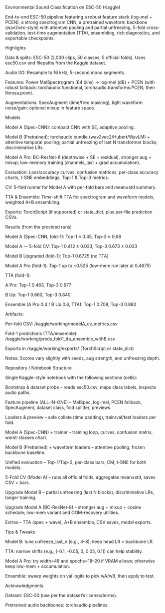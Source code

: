 Environmental Sound Classification on ESC-50 (Kaggle)

End-to-end ESC-50 pipeline featuring a robust feature stack (log-mel + PCEN), a strong spectrogram CNN, a pretrained waveform backbone (wav2vec-style) with attentive pooling and partial unfreezing, 5-fold cross-validation, test-time augmentation (TTA), ensembling, rich diagnostics, and exportable checkpoints.

Highlights

Data & splits: ESC-50 (2,000 clips, 50 classes, 5 official folds). Uses esc50.csv and filepaths from the Kaggle dataset.

Audio I/O: Resample to 16 kHz, 5-second mono segments.

Features: Power MelSpectrogram (64 bins) → log-mel (dB) + PCEN (with robust fallback: torchaudio.functional, torchaudio.transforms.PCEN, then librosa.pcen).

Augmentations: SpecAugment (time/freq masking), light waveform noise/gain; optional mixup in feature space.

Models

Model A (Spec-CNN): compact CNN with SE, adaptive pooling.

Model B (Pretrained): torchaudio bundle (wav2vec2/Hubert/WavLM) + attentive temporal pooling; partial unfreezing of last N transformer blocks; discriminative LRs.

Model A Pro: BC-ResNet-8 (depthwise + SE + residual), stronger aug + mixup; low-memory training (channels_last + grad accumulation).

Evaluation: Loss/accuracy curves, confusion matrices, per-class accuracy charts, t-SNE embeddings, Top-1 & Top-3 metrics.

CV: 5-fold runner for Model A with per-fold bars and mean±std summary.

TTA & Ensemble: Time-shift TTA for spectrogram and waveform models, weighted A+B ensembling.

Exports: TorchScript (if supported) or state_dict, plus per-file prediction CSVs.

Results (from the provided runs)

Model A (Spec-CNN, fold-1): Top-1 ≈ 0.45, Top-3 ≈ 0.68

Model A — 5-fold CV: Top-1 0.412 ± 0.033, Top-3 0.673 ± 0.033

Model B Upgraded (fold-1): Top-1 0.6725 (no TTA)

Model A Pro (fold-1): Top-1 up to ~0.525 (low-mem run later at 0.4675)

TTA (fold-1):

A Pro: Top-1 0.463, Top-3 0.677

B Up: Top-1 0.660, Top-3 0.840

Ensemble (A Pro 0.4 / B Up 0.6, TTA): Top-1 0.708, Top-3 0.860

Artifacts:

Per-fold CSV: /kaggle/working/modelA_cv_metrics.csv

Fold-1 predictions (TTA/ensemble): /kaggle/working/preds_fold1_tta_ensemble_withB.csv

Exports in /kaggle/working/exports/ (TorchScript or state_dict)

Notes: Scores vary slightly with seeds, aug strength, and unfreezing depth.

Repository / Notebook Structure

Single Kaggle-style notebook with the following sections (cells):

Bootstrap & dataset probe – reads esc50.csv, maps class labels, inspects audio paths.

Feature pipeline (ALL-IN-ONE) – MelSpec, log-mel, PCEN fallback, SpecAugment, dataset class, fold splitter, previews.

Loaders & preview – safe collate (time padding), train/val/test loaders per fold.

Model A (Spec-CNN) + trainer – training loop, curves, confusion matrix, worst-classes chart.

Model B (Pretrained) + waveform loaders – attentive pooling, frozen backbone baseline.

Unified evaluation – Top-1/Top-3, per-class bars, CM, t-SNE for both models.

5-Fold CV (Model A) – runs all official folds, aggregates mean±std, saves CSV + bars.

Upgrade Model B – partial unfreezing (last N blocks), discriminative LRs, longer training.

Upgrade Model A (BC-ResNet-8) – stronger aug + mixup + cosine schedule; low-mem variant and OOM-recovery utilities.

Extras – TTA (spec + wave), A+B ensemble, CSV saves, model exports.


Tips & Tweaks

Model B: tune unfreeze_last_n (e.g., 4–8); keep head LR > backbone LR.

TTA: narrow shifts (e.g., [-0.1, -0.05, 0, 0.05, 0.1]) can help stability.

Model A Pro: try width=48 and epochs=18–20 if VRAM allows; otherwise keep low-mem + accumulation.

Ensemble: sweep weights on val logits to pick wA/wB, then apply to test.



Acknowledgments

Dataset: ESC-50 (use per the dataset’s license/terms).

Pretrained audio backbones: torchaudio.pipelines.
